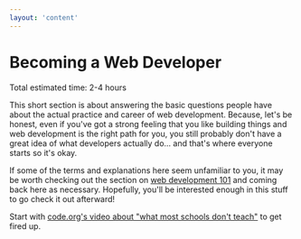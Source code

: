 ```yaml
---
layout: 'content'
---
```


# Becoming a Web Developer
Total estimated time: 2-4 hours

This short section is about answering the basic questions people have about the actual practice and career of web development.  Because, let's be honest, even if you've got a strong feeling that you like building things and web development is the right path for you, you still probably don't have a great idea of what developers actually do... and that's where everyone starts so it's okay.

If some of the terms and explanations here seem unfamiliar to you, it may be worth checking out the section on [web development 101](/web_development_basics/web_development_basics.md) and coming back here as necessary.  Hopefully, you'll be interested enough in this stuff to go check it out afterward!

Start with [code.org's video about "what most schools don't teach"](http://www.youtube.com/watch?v=nKIu9yen5nc) to get fired up.





